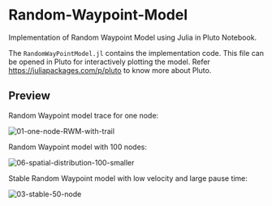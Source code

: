 # Random-Waypoint-Model

Implementation of Random Waypoint Model using Julia in Pluto Notebook.

The `RandomWayPointModel.jl` contains the implementation code. This file can be opened in Pluto
for interactively plotting the model. Refer https://juliapackages.com/p/pluto to know more about
Pluto.

## Preview

Random Waypoint model trace for one node:

![01-one-node-RWM-with-trail](https://user-images.githubusercontent.com/31900229/116059272-48b81800-a69e-11eb-826f-50afb66a0fe8.gif)

Random Waypoint model with 100 nodes:

![06-spatial-distribution-100-smaller](https://user-images.githubusercontent.com/31900229/116059335-5a99bb00-a69e-11eb-8a5f-fc96cbf3a565.gif)

Stable Random Waypoint model with low velocity and large pause time:

![03-stable-50-node](https://user-images.githubusercontent.com/31900229/116059445-78ffb680-a69e-11eb-8979-210faa8c0217.gif)
